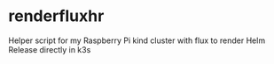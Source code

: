 # renderfluxhr
Helper script for my Raspberry Pi kind cluster with flux to render Helm Release directly in k3s
